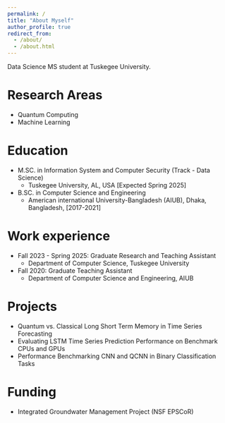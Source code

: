 ```yaml
---
permalink: /
title: "About Myself"
author_profile: true
redirect_from: 
  - /about/
  - /about.html
---
```


Data Science MS student at Tuskegee University.


Research Areas
======

* Quantum Computing
* Machine Learning


Education
======
* M.SC. in Information System and Computer Security (Track - Data Science)
	* Tuskegee University, AL, USA  [Expected Spring 2025]
* B.SC. in Computer Science and Engineering
	* American international University-Bangladesh (AIUB), Dhaka, Bangladesh, [2017-2021]

Work experience
======
* Fall 2023 - Spring 2025: Graduate Research and Teaching Assistant 
  * Department of Computer Science, Tuskegee University
* Fall 2020: Graduate Teaching Assistant 
  * Department of Computer Science and Engineering, AIUB
  
Projects
======

* Quantum vs. Classical Long Short Term Memory in Time Series Forecasting
* Evaluating LSTM Time Series Prediction Performance on Benchmark CPUs and GPUs
* Performance Benchmarking CNN and QCNN in Binary Classification Tasks

Funding
======
* Integrated Groundwater Management Project​ (NSF EPSCoR)